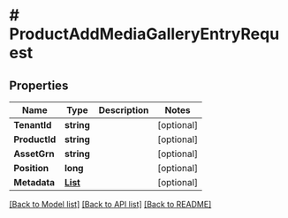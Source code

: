 # # ProductAddMediaGalleryEntryRequest


## Properties 


Name | Type | Description | Notes
------------ | ------------- | ------------- | -------------
**TenantId**| **string** |   | [optional]
**ProductId**| **string** |   | [optional]
**AssetGrn**| **string** |   | [optional]
**Position**| **long** |   | [optional]
**Metadata**| [**List<ProductMediaGalleryEntryMetadata>**](ProductMediaGalleryEntryMetadata.md) |   | [optional]


[[Back to Model list]](../../README.md#models) [[Back to API list]](../../README.md#endpoints) [[Back to README]](../../README.md)

